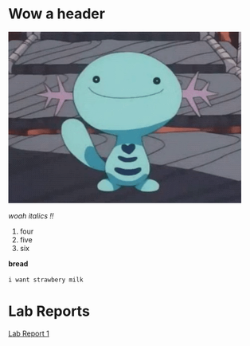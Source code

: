# Wow a header

![Alt Text](huh_woop.gif)


*woah italics !!*

1. four
2. five
3. six

**bread** 

`i want strawbery milk`

# Lab Reports

[Lab Report 1](https://d-doan.github.io/cse15l-lab-reports/lab-report-1-week-2.html)
